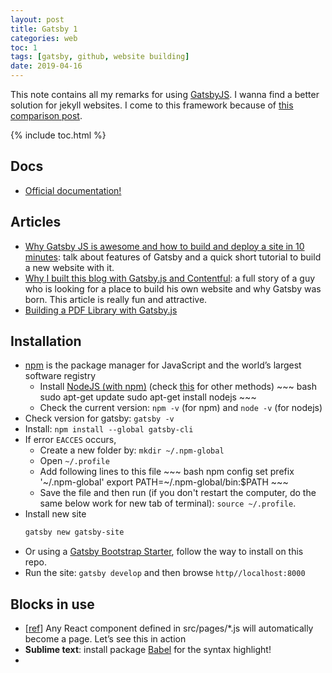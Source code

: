 ```yaml
---
layout: post
title: Gatsby 1
categories: web
toc: 1
tags: [gatsby, github, website building]
date: 2019-04-16
---
```


This note contains all my remarks for using [GatsbyJS](https://www.gatsbyjs.org). I wanna find a better solution for jekyll websites. I come to this framework because of [this comparison post](https://www.gatsbyjs.org/features/).

{% include toc.html %}

## Docs

- [Official documentation!](https://www.gatsbyjs.org/docs/)

## Articles

- [Why Gatsby JS is awesome and how to build and deploy a site in 10 minutes](http://www.deadcoderising.com/why-gatsby-js-is-awesome-and-how-to-build-and-deploy-a-site-in-10-minutes/): talk about features of Gatsby and a quick short tutorial to build a new website with it.
- [Why I built this blog with Gatsby.js and Contentful](https://www.halfelectronic.com/post/why-i-built-this-blog-with-gatsby-and-contentful/): a full story of a guy who is looking for a place to build his own website and why Gatsby was born. This article is really fun and attractive.
- [Building a PDF Library with Gatsby.js](http://blog.blakesimpson.co.uk/read/96-building-a-pdf-library-with-gatsby-js)

## Installation

- [npm](https://www.npmjs.com/) is the package manager for JavaScript and the world’s largest software registry
  - Install [NodeJS (with npm)](https://nodejs.org/en/) (check [this](https://www.digitalocean.com/community/tutorials/how-to-install-node-js-on-ubuntu-16-04) for other methods)
		~~~ bash
		sudo apt-get update
		sudo apt-get install nodejs
		~~~
  - Check the current version: `npm -v` (for npm) and `node -v` (for nodejs)
- Check version for gatsby: `gatsby -v`
- Install: `npm install --global gatsby-cli`
- If error `EACCES` occurs,
  - Create a new folder by: `mkdir ~/.npm-global`
  - Open `~/.profile`
  - Add following lines to this file
		~~~ bash
		npm config set prefix '~/.npm-global'
		export PATH=~/.npm-global/bin:$PATH
		~~~
  - Save the file and then run (if you don't restart the computer, do the same below work for new tab of terminal): `source ~/.profile`.
- Install new site
	~~~ bash
	gatsby new gatsby-site
	~~~
- Or using a [Gatsby Bootstrap Starter](https://github.com/jaxx2104/gatsby-starter-bootstrap), follow the way to install on this repo.
- Run the site: `gatsby develop` and then browse `http//localhost:8000`

## Blocks in use

- [[ref](https://www.gatsbyjs.org/tutorial/part-one/)] Any React component defined in src/pages/*.js will automatically become a page. Let’s see this in action
- **Sublime text**: install package [Babel](https://github.com/babel/babel-sublime) for the syntax highlight!
- 